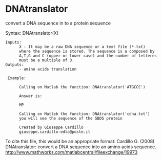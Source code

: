 # DNAtranslator
convert a DNA sequence in to a protein sequence<br/>

Syntax: 	DNAtranslator(X)
     
    Inputs:
          X - It may be a raw DNA sequence or a text file (*.txt)
          where the sequence is stored. The sequence is a composed by
          A,T,G and C (upper or lower case) and the number of letteres
          must be a multiple of 3.
    Outputs:
          - amino acids translation

     Example: 

          Calling on Matlab the function: DNAtranslator('ATGCCC')

          Answer is:

          MP
          
          Calling on Matleb the function: DNAtranslator('cdna.txt')
          you will see the sequence of the SBDS protein

          Created by Giuseppe Cardillo
          giuseppe.cardillo-edta@poste.it

To cite this file, this would be an appropriate format:
Cardillo G. (2008) DNAtranslator: convert a DNA sequence into an amino
acids sequence. 
http://www.mathworks.com/matlabcentral/fileexchange/19973
